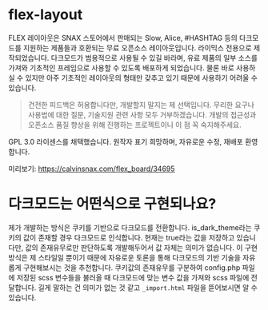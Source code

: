 # flex-layout
FLEX 레이아웃은 SNAX 스토어에서 판매되는 Slow, Alice, #HASHTAG 등의 다크모드를 지원하는 제품들과 호환되는 무료 오픈소스 레이아웃입니다. 라이믹스 전용으로 제작되었습니다. 다크모드가 범용적으로 사용될 수 있길 바라며, 유료 제품의 일부 소스를 가져와 기초적인 프레임으로 사용할 수 있도록 배포하게 되었습니다. 물론 바로 사용하실 수 있지만 아주 기초적인 레이아웃의 형태만 갖추고 있기 때문에 사용하기 어려울 수 있습니다.

 

> 건전한 피드백은 허용합니다만, 개발할지 말지는 제 선택입니다. 무리한 요구나 사용법에 대한 질문, 기술지원 관련 사항 모두 거부하겠습니다. 개발의 접근성과 오픈소스 품질 향상을 위해 진행하는 프로젝트이니 이 점 꼭 숙지해주세요.

 

GPL 3.0 라이센스를 채택했습니다.
원작자 표기 희망하며, 자유로운 수정, 재배포 환영합니다.

미리보기: https://calvinsnax.com/flex_board/34695


# 다크모드는 어떤식으로 구현되나요?
제가 개발하는 방식은 쿠키를 기반으로 다크모드를 전환합니다. is_dark_theme라는 쿠키의 값이 존재할 경우 다크모드로 인식합니다. 현재는 true라는 값을 저장하고 있습니다만, 값의 존재유무로만 판단하도록 개발해두어서 값 자체는 의미가 없습니다. 이 구현 방식은 제 스타일일 뿐이기 때문에 자유로운 토론을 통해 다크모드의 기반 기술을 자유롭게 구현해보시는 것을 추천합니다. 쿠키값의 존재유무를 구분하여 config.php 파일에 저장된 scss 변수들을 불러올 때 다크모드에 맞는 변수 값을 가져와 scss 파일에 전달합니다. 길게 말하는 건 의미가 없는 것 같고 `_import.html` 파일을 뜯어보시면 알 수 있습니다.
